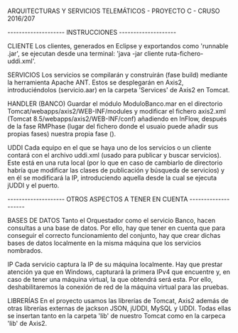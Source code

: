 ARQUITECTURAS Y SERVICIOS TELEMÁTICOS - PROYECTO C - CRUSO 2016/207

-------------------- INSTRUCCIONES --------------------


CLIENTE
Los clientes, generados en Eclipse y exportandos como 'runnable .jar', se ejecutan desde una terminal: 'java -jar cliente ruta-fichero-uddi.xml'.

SERVICIOS
Los servicios se compilarán y construirán (fase build) mediante la herramienta Apache ANT. Estos se desplegarán en Axis2, introduciéndolos (servicio.aar) en la carpeta 'Services' de Axis2 en Tomcat. 

HANDLER (BANCO)
Guardar el módulo ModuloBanco.mar en el directorio Tomcat/webapps/axis2/WEB-INF/modules y modificar el fichero axis2.xml (Tomcat 8.5/webapps/axis2/WEB-INF/conf) añadiendo en InFlow,  después de la fase RMPhase (lugar del fichero donde el usuaio puede añadir sus propias fases) nuestra propia fase (<phase name="bancoPhase"/>).

UDDI
Cada equipo en el que se haya uno de los servicios o un cliente contará con el archivo uddi.xml (usado para publicar y buscar servicios). Este está en una ruta local (por lo que en caso de cambiarlo de directorio habría que modificar las clases de publicación y búsqueda de servicios) y en él se modificará la IP, introduciendo aquella desde la cual se ejecuta jUDDI y el puerto.


-------------------- OTROS ASPECTOS A TENER EN CUENTA --------------------


BASES DE DATOS
Tanto el Orquestador como el servicio Banco, hacen consultas a una base de datos. Por ello, hay que tener en cuenta que para conseguir el correcto funcionamiento del conjunto, hay que crear dichas bases de datos localmente en la misma máquina que los servicios nombrados.

IP
Cada servicio captura la IP de su máquina localmente. Hay que prestar atención ya que en Windows, capturará la primera IPv4 que encuentre y, en caso de tener una máquina virtual, la que obtendrá será esta. Por ello, deshabilitaremos la conexión de red de la máquina virtual para las pruebas.

LIBRERÍAS
En el proyecto usamos las librerías de Tomcat, Axis2 además de otras librerías externas de jackson JSON, jUDDI, MySQL y UDDI.
Todas ellas se insertan tanto en la carpeta 'lib' de nuestro Tomcat como en la carpeca 'lib' de Axis2.
